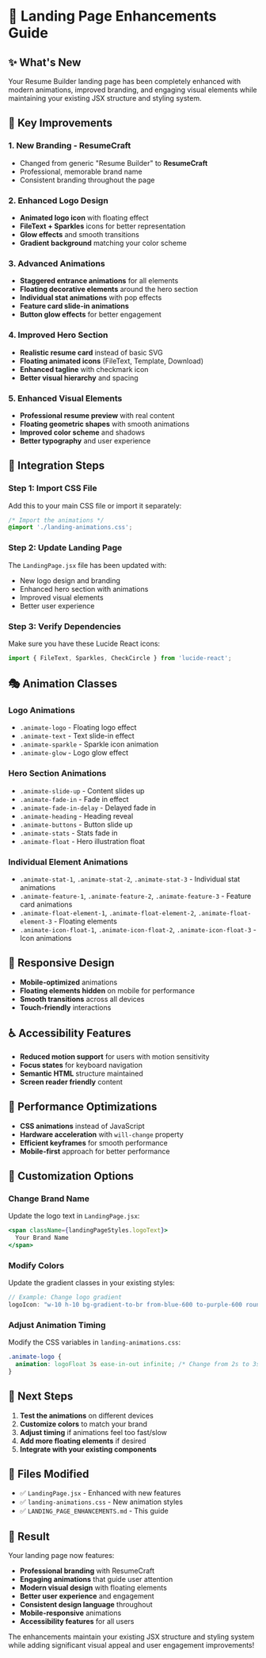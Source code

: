 # 🚀 Landing Page Enhancements Guide

## ✨ What's New

Your Resume Builder landing page has been completely enhanced with modern animations, improved branding, and engaging visual elements while maintaining your existing JSX structure and styling system.

## 🎨 Key Improvements

### 1. **New Branding - ResumeCraft**
- Changed from generic "Resume Builder" to **ResumeCraft**
- Professional, memorable brand name
- Consistent branding throughout the page

### 2. **Enhanced Logo Design**
- **Animated logo icon** with floating effect
- **FileText + Sparkles** icons for better representation
- **Glow effects** and smooth transitions
- **Gradient background** matching your color scheme

### 3. **Advanced Animations**
- **Staggered entrance animations** for all elements
- **Floating decorative elements** around the hero section
- **Individual stat animations** with pop effects
- **Feature card slide-in animations**
- **Button glow effects** for better engagement

### 4. **Improved Hero Section**
- **Realistic resume card** instead of basic SVG
- **Floating animated icons** (FileText, Template, Download)
- **Enhanced tagline** with checkmark icon
- **Better visual hierarchy** and spacing

### 5. **Enhanced Visual Elements**
- **Professional resume preview** with real content
- **Floating geometric shapes** with smooth animations
- **Improved color scheme** and shadows
- **Better typography** and user experience

## 🔧 Integration Steps

### Step 1: Import CSS File
Add this to your main CSS file or import it separately:

```css
/* Import the animations */
@import './landing-animations.css';
```

### Step 2: Update Landing Page
The `LandingPage.jsx` file has been updated with:
- New logo design and branding
- Enhanced hero section with animations
- Improved visual elements
- Better user experience

### Step 3: Verify Dependencies
Make sure you have these Lucide React icons:
```jsx
import { FileText, Sparkles, CheckCircle } from 'lucide-react';
```

## 🎭 Animation Classes

### Logo Animations
- `.animate-logo` - Floating logo effect
- `.animate-text` - Text slide-in effect
- `.animate-sparkle` - Sparkle icon animation
- `.animate-glow` - Logo glow effect

### Hero Section Animations
- `.animate-slide-up` - Content slides up
- `.animate-fade-in` - Fade in effect
- `.animate-fade-in-delay` - Delayed fade in
- `.animate-heading` - Heading reveal
- `.animate-buttons` - Button slide up
- `.animate-stats` - Stats fade in
- `.animate-float` - Hero illustration float

### Individual Element Animations
- `.animate-stat-1`, `.animate-stat-2`, `.animate-stat-3` - Individual stat animations
- `.animate-feature-1`, `.animate-feature-2`, `.animate-feature-3` - Feature card animations
- `.animate-float-element-1`, `.animate-float-element-2`, `.animate-float-element-3` - Floating elements
- `.animate-icon-float-1`, `.animate-icon-float-2`, `.animate-icon-float-3` - Icon animations

## 📱 Responsive Design

- **Mobile-optimized** animations
- **Floating elements hidden** on mobile for performance
- **Smooth transitions** across all devices
- **Touch-friendly** interactions

## ♿ Accessibility Features

- **Reduced motion support** for users with motion sensitivity
- **Focus states** for keyboard navigation
- **Semantic HTML** structure maintained
- **Screen reader friendly** content

## 🎯 Performance Optimizations

- **CSS animations** instead of JavaScript
- **Hardware acceleration** with `will-change` property
- **Efficient keyframes** for smooth performance
- **Mobile-first** approach for better performance

## 🔄 Customization Options

### Change Brand Name
Update the logo text in `LandingPage.jsx`:
```jsx
<span className={landingPageStyles.logoText}>
  Your Brand Name
</span>
```

### Modify Colors
Update the gradient classes in your existing styles:
```jsx
// Example: Change logo gradient
logoIcon: "w-10 h-10 bg-gradient-to-br from-blue-600 to-purple-600 rounded-2xl..."
```

### Adjust Animation Timing
Modify the CSS variables in `landing-animations.css`:
```css
.animate-logo {
  animation: logoFloat 3s ease-in-out infinite; /* Change from 2s to 3s */
}
```

## 🚀 Next Steps

1. **Test the animations** on different devices
2. **Customize colors** to match your brand
3. **Adjust timing** if animations feel too fast/slow
4. **Add more floating elements** if desired
5. **Integrate with your existing components**

## 📁 Files Modified

- ✅ `LandingPage.jsx` - Enhanced with new features
- ✅ `landing-animations.css` - New animation styles
- ✅ `LANDING_PAGE_ENHANCEMENTS.md` - This guide

## 🎉 Result

Your landing page now features:
- **Professional branding** with ResumeCraft
- **Engaging animations** that guide user attention
- **Modern visual design** with floating elements
- **Better user experience** and engagement
- **Consistent design language** throughout
- **Mobile-responsive** animations
- **Accessibility features** for all users

The enhancements maintain your existing JSX structure and styling system while adding significant visual appeal and user engagement improvements!